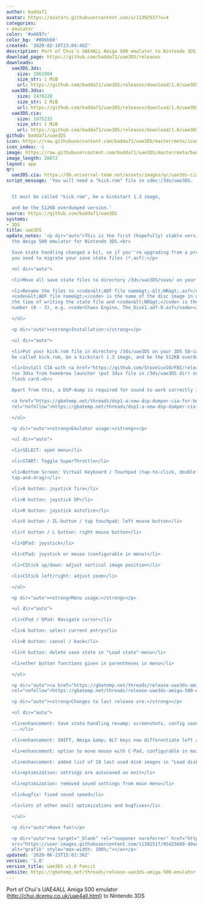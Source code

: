 ```yaml
---
author: badda71
avatar: https://avatars.githubusercontent.com/u/11392517?v=4
categories:
- emulator
color: '#a4897c'
color_bg: '#806b60'
created: '2020-02-18T23:04:48Z'
description: Port of Chui's UAE4ALL Amiga 500 emulator to Nintendo 3DS
download_page: https://github.com/badda71/uae3DS/releases
downloads:
  uae3DS.3ds:
    size: 1961984
    size_str: 1 MiB
    url: https://github.com/badda71/uae3DS/releases/download/1.0/uae3DS.3ds
  uae3DS.3dsx:
    size: 2478228
    size_str: 2 MiB
    url: https://github.com/badda71/uae3DS/releases/download/1.0/uae3DS.3dsx
  uae3DS.cia:
    size: 1975232
    size_str: 1 MiB
    url: https://github.com/badda71/uae3DS/releases/download/1.0/uae3DS.cia
github: badda71/uae3DS
icon: https://raw.githubusercontent.com/badda71/uae3DS/master/meta/icon.png
icon_index: -1
image: https://raw.githubusercontent.com/badda71/uae3DS/master/meta/banner.png
image_length: 28872
layout: app
qr:
  uae3DS.cia: https://db.universal-team.net/assets/images/qr/uae3ds-cia.png
script_message: 'You will need a "kick.rom" file in sdmc:/3ds/uae3DS.


  It must be called "kick.rom", be a kickstart 1.3 image,

  and be the 512KB overdumped version.'
source: https://github.com/badda71/uae3DS
systems:
- 3DS
title: uae3DS
update_notes: '<p dir="auto">This is the first (hopefully) stable version of uae3DS,
  the Amiga 500 emulator for Nintendo 3DS.<br>

  Save state handling changed a bit, so if you''re upgrading from a previous version,
  you need to migrate your save state files (*.asf):</p>

  <ol dir="auto">

  <li>Move all save state files to directory /3ds/uae3DS/save/ on your SD card</li>

  <li>Rename the files to <code>&lt;ADF file name&gt;-&lt;NR&gt;.asf</code> where
  <code>&lt;ADF file name&gt;</code> is the name of the disc image in drive DF0 at
  the time of writing the state file and <code>&lt;NR&gt;</code> is the save state
  number (0 - 3), e.g. <code>Chaos Engine, The_Disk1.adf-0.asf</code></li>

  </ol>

  <p dir="auto"><strong>Installation:</strong></p>

  <ul dir="auto">

  <li>Put your kick.rom file in directory /3ds/uae3DS on your 3DS SD-card. It must
  be called kick.rom, be a kickstart 1.3 image, and be the 512KB overdumped version.</li>

  <li>Install CIA with <a href="https://github.com/Steveice10/FBI/releases">FBI</a>,
  run 3dsx from homebrew launcher (put 3dsx file in /3ds/uae3DS dir) or run 3ds from
  flash card.<br>

  Apart from this, a DSP-dump is required for sound to work correctly in the CIA version.<br>

  <a href="https://gbatemp.net/threads/dsp1-a-new-dsp-dumper-cia-for-better-stability.469461/"
  rel="nofollow">https://gbatemp.net/threads/dsp1-a-new-dsp-dumper-cia-for-better-stability.469461/</a></li>

  </ul>

  <p dir="auto"><strong>Emulator usage:</strong></p>

  <ul dir="auto">

  <li>SELECT: open menu</li>

  <li>START: Toggle SuperThrottle</li>

  <li>Bottom Screen: Virtual Keyboard / Touchpad (tap-to-click, double-tap-to-double-click,
  tap-and-drag)</li>

  <li>A button: joystick fire</li>

  <li>B button: joystick UP</li>

  <li>R button: joystick autofire</li>

  <li>X button / ZL-button / tap touchpad: left mouse button</li>

  <li>Y button / L button: right mouse button</li>

  <li>DPad: joystick</li>

  <li>CPad: joystick or mouse (configurable in menu)</li>

  <li>CStick up/down: adjust vertical image position</li>

  <li>CStick left/right: adjust zoom</li>

  </ul>

  <p dir="auto"><strong>Menu usage:</strong></p>

  <ul dir="auto">

  <li>CPad / DPad: Navigate cursor</li>

  <li>A button: select current entry</li>

  <li>B button: cancel / back</li>

  <li>X button: delete save state in "Load state"-menu</li>

  <li>other button functions given in parentheses in menu</li>

  </ul>

  <p dir="auto"><a href="https://gbatemp.net/threads/release-uae3ds-amiga-500-emulator-for-nintendo-3ds.558577/"
  rel="nofollow">https://gbatemp.net/threads/release-uae3ds-amiga-500-emulator-for-nintendo-3ds.558577/</a></p>

  <p dir="auto"><strong>Changes to last release are:</strong></p>

  <ul dir="auto">

  <li>enhancement: Save state handling revamp: screenshots, config saved in save states,
  ...</li>

  <li>enhancement: SHIFT, Amiga &amp; ALT keys now differentiate left and right press</li>

  <li>enhancement: option to move mouse with C-Pad, configurable in main menu</li>

  <li>enhancement: added list of 10 last used disk images in "Load disk image"-menu</li>

  <li>optimization: settings are autosaved on exit</li>

  <li>optimization: removed sound settings from main menu</li>

  <li>bugfix: fixed sound speed</li>

  <li>lots of other small optimizations and bugfixes</li>

  </ul>

  <p dir="auto">Have fun!</p>

  <p dir="auto"><a target="_blank" rel="noopener noreferrer" href="https://user-images.githubusercontent.com/11392517/85423689-49ac8480-b577-11ea-9693-440e3d212b8c.png"><img
  src="https://user-images.githubusercontent.com/11392517/85423689-49ac8480-b577-11ea-9693-440e3d212b8c.png"
  alt="grafik" style="max-width: 100%;"></a></p>'
updated: '2020-06-23T15:01:36Z'
version: '1.0'
version_title: uae3DS v1.0 Pancit
website: https://gbatemp.net/threads/release-uae3ds-amiga-500-emulator-for-nintendo-3ds.558577/
---
```

Port of Chui's UAE4ALL Amiga 500 emulator (http://chui.dcemu.co.uk/uae4all.html) to Nintendo 3DS